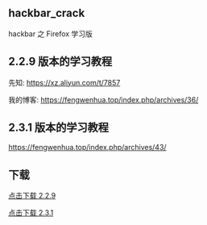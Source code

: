 ## hackbar_crack
hackbar 之 Firefox 学习版

## 2.2.9 版本的学习教程
先知: https://xz.aliyun.com/t/7857

我的博客: https://fengwenhua.top/index.php/archives/36/

## 2.3.1 版本的学习教程
https://fengwenhua.top/index.php/archives/43/

## 下载
[点击下载 2.2.9](https://github.com/fengwenhua/hackbar_crack/raw/master/hackbar-2.2.9-fx.xpi)

[点击下载 2.3.1](https://github.com/fengwenhua/hackbar_crack/raw/master/hackbar-2.3.1-fx.xpi)
